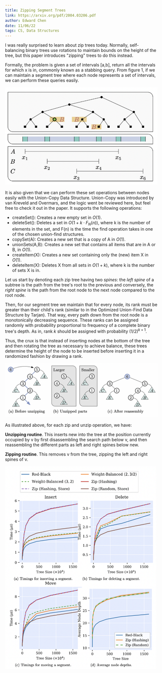 ```yaml
---
title: Zipping Segment Trees
link: https://arxiv.org/pdf/2004.03206.pdf
author: Edward Chen
date: 11/06/22
tags: CS, Data Structures
---
```


I was really surprised to learn about zip trees today. Normally, self-balancing binary trees use rotations to maintain bounds on the height of the tree, but this paper introduces "zipping" trees to do this instead.

Formally, the problem is given a set of intervals [a,b], return all the intervals for which x is in, commonly known as a stabbing query. From figure 1, if we can maintain a segment tree where each node represents a set of intervals, we can perform these queries easily.

![](img/Screen%20Shot%202022-11-08%20at%2012.54.44%20AM.png)

It is also given that we can perform these set operations between nodes easily with the Union-Copy Data Structure. Union-Copy was introduced by van Kreveld and Overmars, and the logic went be reviewed here, but feel free to check it out in the paper. It supports the following operations:

- createSet(): Creates a new empty set in $O(1)$.
- deleteSet(): Deletes a set in $O(1+k\cdot F_N(n))$, where k is the number of elements in the set, and F(n) is the time the find operation takes in one of the chosen union-find structures.
- copySet(A): Creates a new set that is a copy of A in $O(1)$.
- unionSets(A,B): Creates a new set that contains all items that are in A or B, in $O(1)$.
- createItem(X): Creates a new set containing only the (new) item X in $O(1)$.
- deleteItem(X): Deletes X from all sets in $O(1 + k)$, where k is the number of sets X is in.

Let us start by denoting each zip tree having two *spines*: the *left spine* of a subtree is the path from the tree's root to the previous and conversely, the *right spine* is the path from the root node to the next node compared to the root node.

Then, for our segment tree we maintain that for every node, its rank must be greater than their child's rank (similar to in the Optimized Union-Find Data Structure by Tarjan). That way, every path down from the root node is a monotonically decreasing sequence. These ranks can be assigned randomly with probability proportional to frequency of a complete binary tree's depth. As in, rank $k$ should be assigned with probability $(1/2)^{k+1}$.

Thus, the crux is that instead of inserting nodes at the bottom of the tree and then rotating the tree as necessary to achieve balance, these trees determine the height of the node to be inserted before inserting it in a randomized fashion by drawing a rank.

![](img/Screen%20Shot%202022-11-08%20at%2012.48.11%20AM.png)

As illustrated above, for each zip and unzip operation, we have:

**Unzipping routine**. This inserts new into the tree at the position currently occupied by v by first disassembling the search path below v, and then reassembling the different parts as left and right spines below new.

**Zipping routine**. This removes v from the tree, zipping the left and right spines of v. 

![](img/Screen%20Shot%202022-11-08%20at%201.02.30%20AM.png)